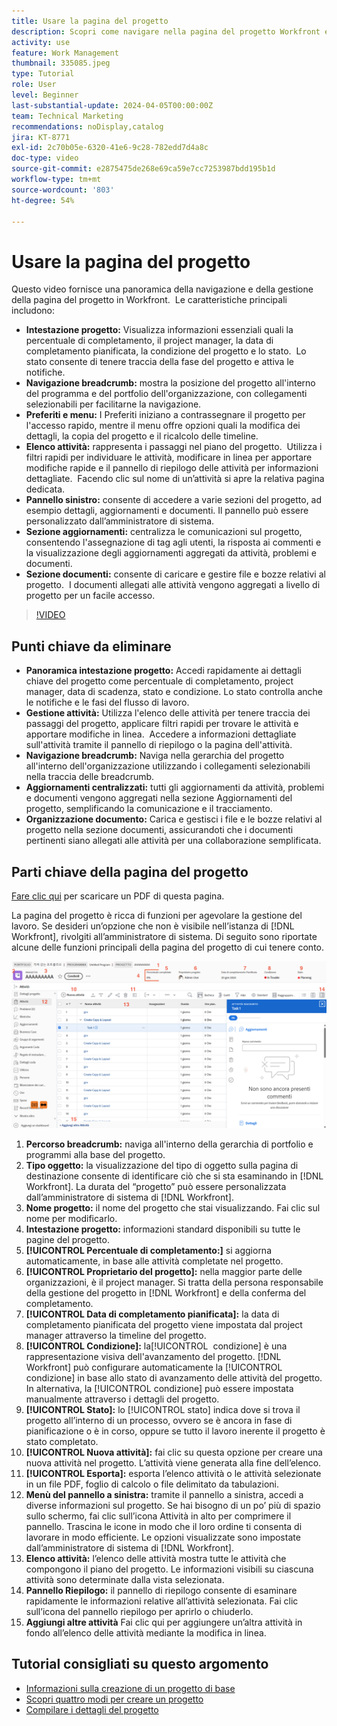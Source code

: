 ```yaml
---
title: Usare la pagina del progetto
description: Scopri come navigare nella pagina del progetto Workfront e gestirla in modo efficiente utilizzando funzioni quali l’intestazione del progetto, la navigazione tra breadcrumb, l’elenco delle attività, gli aggiornamenti e le sezioni dei documenti.
activity: use
feature: Work Management
thumbnail: 335085.jpeg
type: Tutorial
role: User
level: Beginner
last-substantial-update: 2024-04-05T00:00:00Z
team: Technical Marketing
recommendations: noDisplay,catalog
jira: KT-8771
exl-id: 2c70b05e-6320-41e6-9c28-782edd7d4a8c
doc-type: video
source-git-commit: e2875475de268e69ca59e7cc7253987bdd195b1d
workflow-type: tm+mt
source-wordcount: '803'
ht-degree: 54%

---
```


# Usare la pagina del progetto

Questo video fornisce una panoramica della navigazione e della gestione della pagina del progetto in Workfront. &#x200B; Le caratteristiche principali includono:

* **Intestazione progetto:** Visualizza informazioni essenziali quali la percentuale di completamento, il project manager, la data di completamento pianificata, la condizione del progetto e lo stato. &#x200B; Lo stato consente di tenere traccia della fase del progetto e attiva le notifiche. &#x200B;
* **Navigazione breadcrumb:** mostra la posizione del progetto all&#39;interno del programma e del portfolio dell&#39;organizzazione, con collegamenti selezionabili per facilitarne la navigazione. &#x200B;
* **Preferiti e menu:** I Preferiti iniziano a contrassegnare il progetto per l&#39;accesso rapido, mentre il menu offre opzioni quali la modifica dei dettagli, la copia del progetto e il ricalcolo delle timeline. &#x200B;
* **Elenco attività:** rappresenta i passaggi nel piano del progetto. &#x200B; Utilizza i filtri rapidi per individuare le attività, modificare in linea per apportare modifiche rapide e il pannello di riepilogo delle attività per informazioni dettagliate. &#x200B; Facendo clic sul nome di un’attività si apre la relativa pagina dedicata. &#x200B;
* **Pannello sinistro:** consente di accedere a varie sezioni del progetto, ad esempio dettagli, aggiornamenti e documenti. &#x200B; Il pannello può essere personalizzato dall’amministratore di sistema. &#x200B;
* **Sezione aggiornamenti:** centralizza le comunicazioni sul progetto, consentendo l&#39;assegnazione di tag agli utenti, la risposta ai commenti e la visualizzazione degli aggiornamenti aggregati da attività, problemi e documenti. &#x200B;
* **Sezione documenti:** consente di caricare e gestire file e bozze relativi al progetto. &#x200B; I documenti allegati alle attività vengono aggregati a livello di progetto per un facile accesso. &#x200B;


>[!VIDEO](https://video.tv.adobe.com/v/335085/?quality=12&learn=on&enablevpops)

## Punti chiave da eliminare

* **Panoramica intestazione progetto:** Accedi rapidamente ai dettagli chiave del progetto come percentuale di completamento, project manager, data di scadenza, stato e condizione. &#x200B; Lo stato controlla anche le notifiche e le fasi del flusso di lavoro. &#x200B;
* **Gestione attività:** Utilizza l&#39;elenco delle attività per tenere traccia dei passaggi del progetto, applicare filtri rapidi per trovare le attività e apportare modifiche in linea. &#x200B; Accedere a informazioni dettagliate sull&#39;attività tramite il pannello di riepilogo o la pagina dell&#39;attività. &#x200B;
* **Navigazione breadcrumb:** Naviga nella gerarchia del progetto all&#39;interno dell&#39;organizzazione utilizzando i collegamenti selezionabili nella traccia delle breadcrumb. &#x200B;
* **Aggiornamenti centralizzati:** tutti gli aggiornamenti da attività, problemi e documenti vengono aggregati nella sezione Aggiornamenti del progetto, semplificando la comunicazione e il tracciamento. &#x200B;
* **Organizzazione documento:** Carica e gestisci i file e le bozze relativi al progetto nella sezione documenti, assicurandoti che i documenti pertinenti siano allegati alle attività per una collaborazione semplificata. &#x200B;


## Parti chiave della pagina del progetto

[Fare clic qui](/help/assets/key-parts-of-the-project-page.pdf) per scaricare un PDF di questa pagina.

La pagina del progetto è ricca di funzioni per agevolare la gestione del lavoro. Se desideri un’opzione che non è visibile nell’istanza di [!DNL Workfront], rivolgiti all’amministratore di sistema. Di seguito sono riportate alcune delle funzioni principali della pagina del progetto di cui tenere conto.

![Schermata della pagina del progetto](assets/project-page-graphic-for-planner-v2.png)

1. **Percorso breadcrumb:** naviga all&#39;interno della gerarchia di portfolio e programmi alla base del progetto.
2. **Tipo oggetto:** la visualizzazione del tipo di oggetto sulla pagina di destinazione consente di identificare ciò che si sta esaminando in [!DNL Workfront]. La durata del “progetto” può essere personalizzata dall’amministratore di sistema di [!DNL Workfront].
3. **Nome progetto:** il nome del progetto che stai visualizzando. Fai clic sul nome per modificarlo.
4. **Intestazione progetto:** informazioni standard disponibili su tutte le pagine del progetto.
5. **[!UICONTROL Percentuale di completamento:]** si aggiorna automaticamente, in base alle attività completate nel progetto.
6. **[!UICONTROL Proprietario del progetto]:** nella maggior parte delle organizzazioni, è il project manager. Si tratta della persona responsabile della gestione del progetto in [!DNL Workfront] e della conferma del completamento.
7. **[!UICONTROL Data di completamento pianificata]:** la data di completamento pianificata del progetto viene impostata dal project manager attraverso la timeline del progetto.
8. **[!UICONTROL Condizione]:** la[!UICONTROL &#x200B; condizione] è una rappresentazione visiva dell&#39;avanzamento del progetto. [!DNL Workfront] può configurare automaticamente la [!UICONTROL condizione] in base allo stato di avanzamento delle attività del progetto. In alternativa, la [!UICONTROL condizione] può essere impostata manualmente attraverso i dettagli del progetto.
9. **[!UICONTROL Stato]:** lo [!UICONTROL stato] indica dove si trova il progetto all’interno di un processo, ovvero se è ancora in fase di pianificazione o è in corso, oppure se tutto il lavoro inerente il progetto è stato completato.
10. **[!UICONTROL Nuova attività]:** fai clic su questa opzione per creare una nuova attività nel progetto. L’attività viene generata alla fine dell’elenco.
11. **[!UICONTROL Esporta]:** esporta l’elenco attività o le attività selezionate in un file PDF, foglio di calcolo o file delimitato da tabulazioni.
12. **Menù del pannello a sinistra:** tramite il pannello a sinistra, accedi a diverse informazioni sul progetto. Se hai bisogno di un po’ più di spazio sullo schermo, fai clic sull’icona Attività in alto per comprimere il pannello. Trascina le icone in modo che il loro ordine ti consenta di lavorare in modo efficiente. Le opzioni visualizzate sono impostate dall’amministratore di sistema di [!DNL Workfront].
13. **Elenco attività:** l’elenco delle attività mostra tutte le attività che compongono il piano del progetto. Le informazioni visibili su ciascuna attività sono determinate dalla vista selezionata.
14. **Pannello Riepilogo:** il pannello di riepilogo consente di esaminare rapidamente le informazioni relative all’attività selezionata. Fai clic sull’icona del pannello riepilogo per aprirlo o chiuderlo.
15. **Aggiungi altre attività** Fai clic qui per aggiungere un’altra attività in fondo all’elenco delle attività mediante la modifica in linea.

## Tutorial consigliati su questo argomento

* [Informazioni sulla creazione di un progetto di base](/help/manage-work/projects/understand-basic-project-creation.md)
* [Scopri quattro modi per creare un progetto](/help/manage-work/projects/understand-other-ways-to-create-projects.md)
* [Compilare i dettagli del progetto](/help/manage-work/projects/fill-in-the-project-details.md)

